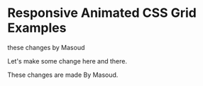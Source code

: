 # Responsive Animated CSS Grid Examples

these changes by Masoud

Let's make some change here and there.

These changes are made By Masoud.